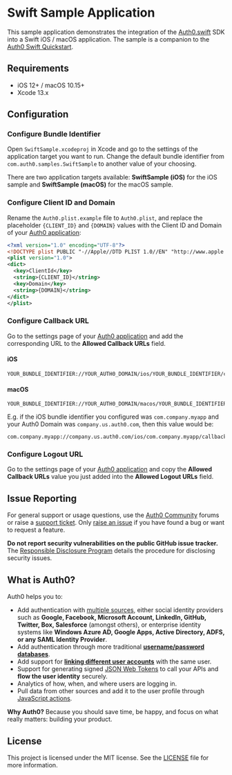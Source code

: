 # Swift Sample Application

This sample application demonstrates the integration of the [Auth0.swift](https://github.com/auth0/Auth0.swift/tree/beta) SDK into a Swift iOS / macOS application. The sample is a companion to the [Auth0 Swift Quickstart](https://auth0.com/docs/quickstart/native/ios-swift/00-login).

## Requirements

- iOS 12+ / macOS 10.15+
- Xcode 13.x

## Configuration

### Configure Bundle Identifier

Open `SwiftSample.xcodeproj` in Xcode and go to the settings of the application target you want to run. Change the default bundle identifier from `com.auth0.samples.SwiftSample` to another value of your choosing.

There are two application targets available: **SwiftSample (iOS)** for the iOS sample and **SwiftSample (macOS)** for the macOS sample. 

### Configure Client ID and Domain

Rename the `Auth0.plist.example` file to `Auth0.plist`, and replace the placeholder `{CLIENT_ID}` and `{DOMAIN}` values with the Client ID and Domain of your [Auth0 application](https://manage.auth0.com/#/applications/):

```xml
<?xml version="1.0" encoding="UTF-8"?>
<!DOCTYPE plist PUBLIC "-//Apple//DTD PLIST 1.0//EN" "http://www.apple.com/DTDs/PropertyList-1.0.dtd">
<plist version="1.0">
<dict>
  <key>ClientId</key>
  <string>{CLIENT_ID}</string>
  <key>Domain</key>
  <string>{DOMAIN}</string>
</dict>
</plist>
```

### Configure Callback URL

Go to the settings page of your [Auth0 application](https://manage.auth0.com/#/applications/) and add the corresponding URL to the **Allowed Callback URLs** field.

#### iOS

```text
YOUR_BUNDLE_IDENTIFIER://YOUR_AUTH0_DOMAIN/ios/YOUR_BUNDLE_IDENTIFIER/callback
```

#### macOS

```text
YOUR_BUNDLE_IDENTIFIER://YOUR_AUTH0_DOMAIN/macos/YOUR_BUNDLE_IDENTIFIER/callback
```

E.g. if the iOS bundle identifier you configured was `com.company.myapp` and your Auth0 Domain was `company.us.auth0.com`, then this value would be:

```text
com.company.myapp://company.us.auth0.com/ios/com.company.myapp/callback
```

### Configure Logout URL

Go to the settings page of your [Auth0 application](https://manage.auth0.com/#/applications/) and copy the **Allowed Callback URLs** value you just added into the **Allowed Logout URLs** field.

## Issue Reporting

For general support or usage questions, use the [Auth0 Community](https://community.auth0.com/tags/c/sdks/5/swift) forums or raise a [support ticket](https://support.auth0.com/). Only [raise an issue](https://github.com/auth0-samples/auth0-ios-swift-sample/issues) if you have found a bug or want to request a feature.

**Do not report security vulnerabilities on the public GitHub issue tracker.** The [Responsible Disclosure Program](https://auth0.com/responsible-disclosure-policy) details the procedure for disclosing security issues.

## What is Auth0?

Auth0 helps you to:

* Add authentication with [multiple sources](https://auth0.com/docs/connections), either social identity providers such as **Google, Facebook, Microsoft Account, LinkedIn, GitHub, Twitter, Box, Salesforce** (amongst others), or enterprise identity systems like **Windows Azure AD, Google Apps, Active Directory, ADFS, or any SAML Identity Provider**.
* Add authentication through more traditional **[username/password databases](https://auth0.com/docs/connections/database/custom-db)**.
* Add support for **[linking different user accounts](https://auth0.com/docs/users/user-account-linking)** with the same user.
* Support for generating signed [JSON Web Tokens](https://auth0.com/docs/security/tokens/json-web-tokens) to call your APIs and **flow the user identity** securely.
* Analytics of how, when, and where users are logging in.
* Pull data from other sources and add it to the user profile through [JavaScript actions](https://auth0.com/docs/actions).

**Why Auth0?** Because you should save time, be happy, and focus on what really matters: building your product.

## License

This project is licensed under the MIT license. See the [LICENSE](../LICENSE) file for more information.
